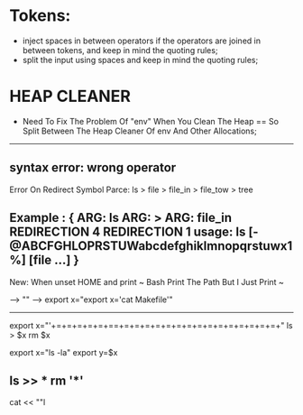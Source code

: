 # Tokens:

* inject spaces in between operators if the operators are joined in between tokens, and keep in mind the quoting rules;
* split the input using spaces and keep in mind the quoting rules;

# HEAP CLEANER

* Need To Fix The Problem Of "env" When You Clean The Heap == So Split Between The Heap Cleaner Of env And Other Allocations;
-----------------------------------------------

syntax error:
	wrong operator
-----------------------------------------------
Error On Redirect Symbol Parce:
	ls > file > file_in > file_tow > tree

Example :
{
	ARG: ls
	ARG: >
	ARG: file_in
	REDIRECTION 4
	REDIRECTION 1
	usage: ls [-@ABCFGHLOPRSTUWabcdefghiklmnopqrstuwx1%] [file ...]
}
-----------------------------------------------
New:
When unset HOME and print ~ Bash Print The Path But I Just Print ~

--> ""
--> export x="export x='cat Makefile'"

-----------------------------------------------
export x="'+=+=+=+=+=+==+=+=+=+=+=+=+=+=+=+=+=+=+=+=+=+"
ls > $x
rm $x

export x="ls -la"
export y=$x

ls >> *
rm '*'
-----------------------------------------------

cat << ""l
